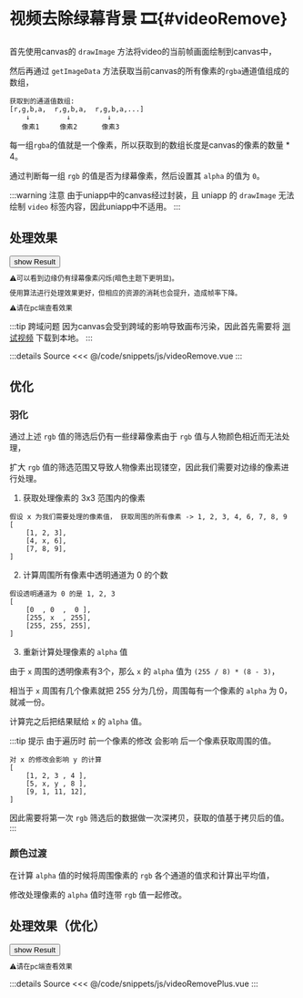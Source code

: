 <script setup>
    import {ref} from 'vue';
    import VideoRemove from '/code/snippets/js/videoRemove.vue';
    import VideoRemovePlus from '/code/snippets/js/videoRemovePlus.vue';

    const isMobile = navigator.userAgent.match(/(phone|pad|pod|iPhone|iPod|ios|iPad|Android|Mobile|BlackBerry|IEMobile|MQQBrowser|JUC|Fennec|wOSBrowser|BrowserNG|WebOS|Symbian|Windows Phone)/i)
        
    const showVideo = ref(false);
    const showVideoPlus = ref(false);
</script>

# 视频去除绿幕背景 🎞{#videoRemove}

首先使用canvas的 `drawImage` 方法将video的当前帧画面绘制到canvas中，

然后再通过 `getImageData` 方法获取当前canvas的所有像素的`rgba`通道值组成的数组，

```
获取到的通道值数组:
[r,g,b,a,  r,g,b,a,  r,g,b,a,...]
    ↓         ↓         ↓
   像素1     像素2      像素3
```

每一组`rgba`的值就是一个像素，所以获取到的数组长度是canvas的像素的数量 * 4。

通过判断每一组 `rgb` 的值是否为绿幕像素，然后设置其 `alpha` 的值为 `0`。

:::warning 注意
由于uniapp中的canvas经过封装，且 uniapp 的 `drawImage` 无法绘制 `video` 标签内容，因此uniapp中不适用。
:::

## 处理效果

<div class="demo videoRemove">
    <div class='pc' v-if='!isMobile'>
        <button v-if="!showVideo" @click="showVideo=true">show Result</button>
        <VideoRemove v-if="showVideo"/>
        <div class='desc' v-if="showVideo">
            <p>⚠可以看到边缘仍有绿幕像素闪烁(暗色主题下更明显)。</p>
            <p>使用算法进行处理效果更好，但相应的资源的消耗也会提升，造成帧率下降。</p>
        </div>
    </div>
    <div class='mobile' v-else>
        <div class='desc'>
            <p>⚠请在pc端查看效果</p>
        </div>
    </div>
</div>

:::tip 跨域问题
因为canvas会受到跨域的影响导致画布污染，因此首先需要将 [测试视频](http://repo.bfw.wiki/bfwrepo/video/63e1dd7ddd2b0.mp4) 下载到本地。
:::

:::details Source
<<< @/code/snippets/js/videoRemove.vue
:::



## 优化

### 羽化

通过上述 `rgb` 值的筛选后仍有一些绿幕像素由于 `rgb` 值与人物颜色相近而无法处理，

扩大 `rgb` 值的筛选范围又导致人物像素出现镂空，因此我们需要对边缘的像素进行处理。

1. 获取处理像素的 3x3 范围内的像素

```
假设 x 为我们需要处理的像素值， 获取周围的所有像素 -> 1, 2, 3, 4, 6, 7, 8, 9
[
    [1, 2, 3],
    [4, x, 6],
    [7, 8, 9],
]
```

2. 计算周围所有像素中透明通道为 0 的个数

```
假设透明通道为 0 的是 1, 2, 3
[
    [0  , 0  ,  0 ],
    [255, x  , 255],
    [255, 255, 255],
]
```

3. 重新计算处理像素的 `alpha` 值

由于 `x` 周围的透明像素有3个，那么 `x` 的 `alpha` 值为 `(255 / 8) * (8 - 3)`，

相当于 `x` 周围有几个像素就把 255 分为几份，周围每有一个像素的 `alpha` 为 0， 就减一份。

计算完之后把结果赋给 `x` 的 `alpha` 值。

:::tip 提示
由于遍历时 前一个像素的修改 会影响 后一个像素获取周围的值。

```
对 x 的修改会影响 y 的计算
[
    [1, 2, 3 , 4 ],
    [5, x, y , 8 ],
    [9, 1, 11, 12],
]
```

因此需要将第一次 `rgb` 筛选后的数据做一次深拷贝，获取的值基于拷贝后的值。
:::

### 颜色过渡

在计算 `alpha` 值的时候将周围像素的 `rgb` 各个通道的值求和计算出平均值，

修改处理像素的 `alpha` 值时连带 `rgb` 值一起修改。



## 处理效果（优化）
<div class="demo videoRemove">
    <div class='pc' v-if='!isMobile'>
        <button v-if="!showVideoPlus" @click="showVideoPlus=true">show Result</button>
        <VideoRemovePlus v-if="showVideoPlus" />
    </div>
    <div class='mobile' v-else>
        <div class='desc'>
            <p>⚠请在pc端查看效果</p>
        </div>
    </div>
</div>

:::details Source
<<< @/code/snippets/js/videoRemovePlus.vue
:::

<style lang='scss'>
    .videoRemove{
        .videoBgRemove{
            display: flex;
            justify-content: center;
            margin-bottom: 16px;
        }

        .desc{
            font-size: 12px;
            line-height: 14px;
        }
    }
</style>
